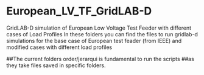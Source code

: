 # European_LV_TF_GridLAB-D
GridLAB-D simulation of European Low Voltage Test Feeder with different cases of Load Profiles
In these folders you can find the files to run gridlab-d simulations for the base case of European test feader (from IEEE)
and modified cases with different load profiles

##The current folders order/jerarqui is fundamental to run the scripts
##as they take files saved in specific folders.
